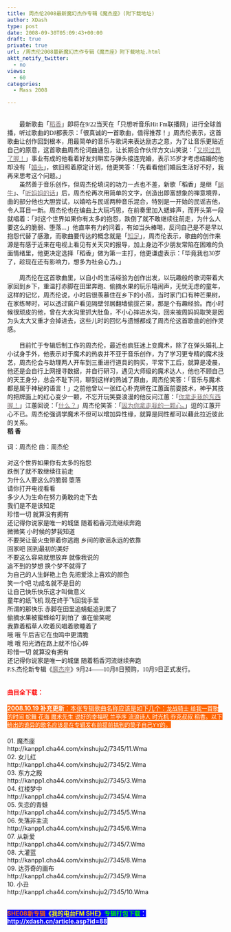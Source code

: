 ```yaml
---
title: 周杰伦2008最新魔幻杰作专辑《魔杰座》(附下载地址)
author: XDash
type: post
date: 2008-09-30T05:09:43+00:00
draft: true
private: true
url: /周杰伦2008最新魔幻杰作专辑《魔杰座》附下载地址.html
aktt_notify_twitter:
  - no
views:
  - 60
categories:
  - Mass 2008

---
```

<div style="text-align: left">
  <img decoding="async" alt="" src="http://xdash.cn/attachments/month_0809/a20089301379.JPG" />
</div>

<div>
  &nbsp;
</div>

<div>
  　　最新歌曲「<a target="_blank" href="http://fifid.com/search/%E7%A8%BB%E9%A6%99?src=yb_qsal&utm_source=yb_qsal&utm_medium=link"><font color="#796d6f">稻香</font></a>」即将在<font face="Times New Roman">9/22</font>当天在「只想听音乐<font face="Times New Roman">Hit Fm</font>联播网」进行全球首播，听过歌曲的<font face="Times New Roman">DJ</font>都表示：「很真诚的一首歌曲，值得推荐！」周杰伦表示，这首歌曲让创作回到根本，用最简单的音乐与歌词来表达励志之意，为了让音乐更贴近自己的原意，这首歌曲周杰伦词曲通包，让长期合作伙伴方文山笑说：「<a target="_blank" href="http://fifid.com/search/%E5%8F%88%E6%8D%9E%E8%BF%87%E7%95%8C%E4%BA%86%E5%96%94%EF%BC%81?src=yb_qsal&utm_source=yb_qsal&utm_medium=link"><font color="#796d6f">又捞过界了喔！</font></a>」事业有成的他看着好友刘畊宏与弹头接连完婚，表示<font face="Times New Roman">35</font>岁才考虑结婚的他却没有「<a target="_blank" href="http://fifid.com/search/%E5%A9%9A%E5%A4%B4?src=yb_qsal&utm_source=yb_qsal&utm_medium=link"><font color="#796d6f">婚头</font></a>」，依旧照着原定计划，他更笑答：「先看看他们婚后生活好不好，我再来思考这个问题。」<font face="Times New Roman"><br /> </font>
</div>

<div>
  　　虽然善于音乐创作，但周杰伦填词的功力一点也不差，新歌「稻香」是继「<a target="_blank" href="http://fifid.com/search/%E8%9C%97%E7%89%9B?src=yb_qsal&utm_source=yb_qsal&utm_medium=link"><font color="#796d6f">蜗牛</font></a>」、「<a target="_blank" href="http://fifid.com/search/%E5%90%AC%E5%A6%88%E5%A6%88%E7%9A%84%E8%AF%9D?src=yb_qsal&utm_source=yb_qsal&utm_medium=link"><font color="#796d6f">听妈妈的话</font></a>」后，周杰伦再次用简单的文字，创造出即富想象的禅意境界，曲的部分他也大胆尝试，以嬉哈与民谣两种音乐混合，特别是一开始的民谣吉他，令人耳目一新。周杰伦也在编曲上大玩巧思，在前奏里加入蟋蟀声，而开头第一段就唱着：「对这个世界如果你有太多的抱怨，跌倒了就不敢继续往前走，为什么人要这么的脆弱、堕落&hellip;」他直率有力的问着，有如当头棒喝，反问自己是不是早以抱怨代替了感激，而歌曲要传达的概念就是「<a target="_blank" href="http://fifid.com/search/%E7%9F%A5%E8%B6%B3?src=yb_qsal&utm_source=yb_qsal&utm_medium=link"><font color="#796d6f">知足</font></a>」，周杰伦表示，歌曲的创作来源是有感于近来在电视上看见有关天灾的报导，加上身边不少朋友常陷在困难的负面情绪里，他更决定选择「稻香」做为第一主打，他更谦虚表示：「毕竟我也<font face="Times New Roman">30</font>岁了，趁现在还有影响力，想多为社会心力。」<font face="Times New Roman">&nbsp;<br /> </font><br /> 　　周杰伦在这首歌曲里，以自小的生活经验为创作出发，以玩趣般的歌词带着大家回到乡下，重温打赤脚在田里奔跑、偷摘水果的玩乐嘻闹声，无忧无虑的童年，这样的记忆，周杰伦说，小时后很羡慕住在乡下的小孩，当时家门口有种芒果树，在家练琴时，可以透过窗户看见隔壁邻居翻墙偷拔芒果，那是个有趣经验。而小时候很顽皮的他，曾在大水沟里抓大肚鱼，不小心摔进水沟，回来被周妈妈取笑是因为头太大又重才会掉进去，这些儿时的回忆与遗憾都成了周杰伦这首歌曲的创作灵感。<font face="Times New Roman">&nbsp;<br /> </font><br /> 　　目前忙于专辑后制工作的周杰伦，最近也疯狂迷上变魔术，除了在弹头婚礼上小试身手外，他表示对于魔术的热衷并不亚于音乐创作，为了学习更专精的魔术技艺，周杰伦会与助理两人开车到三重进行道具的购买，平常下工后，就算是凌晨，他还是会自行上网搜寻数据，并自行研习，遇见大师级的魔术达人，他也不顾自己的天王身分，总会不耻下问，聊到这样的热诚了原由，周杰伦笑答：「音乐与魔术都是属于神秘的语言！」之前他曾以一张红心朴克牌在江蕙面前耍技术，神乎其技的把牌面上的红心变少一颗，不忘开玩笑耍浪漫的他反问江蕙：「<a target="_blank" href="http://fifid.com/search/%E4%BD%A0%E6%8B%BF%E8%B5%B0%E6%88%91%E7%9A%84%E4%B8%9C%E8%A5%BF%E5%96%94%EF%BC%81?src=yb_qsal&utm_source=yb_qsal&utm_medium=link"><font color="#796d6f">你拿走我的东西喔！</font></a>」江蕙回说：「<a target="_blank" href="http://fifid.com/search/%E4%BB%80%E4%B9%88%EF%BC%9F?src=yb_qsal&utm_source=yb_qsal&utm_medium=link"><font color="#796d6f">什么？</font></a>」周杰伦笑答：「<a target="_blank" href="http://fifid.com/search/%E5%9B%A0%E4%B8%BA%E4%BD%A0%E6%8B%BF%E8%B5%B0%E6%88%91%E7%9A%84%E4%B8%80%E9%A2%97%E5%BF%83%E3%80%82?src=yb_qsal&utm_source=yb_qsal&utm_medium=link"><font color="#796d6f">因为你拿走我的一颗心。</font></a>」逗的江蕙开心不已。周杰伦强调学魔术不但可以增加异性缘，就算是同性都可以藉此拉近彼此的关系。<font face="Times New Roman"><br /> </font><strong>稻<font face="Times New Roman"> </font>香</strong><br /> <font face="Times New Roman"><br /> </font>词：周杰伦<font face="Times New Roman"> </font>曲：周杰伦<font face="Times New Roman">&nbsp;<br /> </font><br /> 对这个世界如果你有太多的抱怨<font face="Times New Roman">&nbsp;<br /> </font>跌倒了就不敢继续往前走<font face="Times New Roman">&nbsp;<br /> </font>为什么人要这么的脆弱<font face="Times New Roman"> </font>堕落<font face="Times New Roman"><br /> </font>请你打开电视看看<font face="Times New Roman"><br /> </font>多少人为生命在努力勇敢的走下去<font face="Times New Roman">&nbsp;<br /> </font>我们是不是该知足<font face="Times New Roman"><br /> </font>珍惜一切<font face="Times New Roman"> </font>就算没有拥有<font face="Times New Roman"><br /> </font>还记得你说家是唯一的城堡<font face="Times New Roman"> </font>随着稻香河流继续奔跑<font face="Times New Roman"><br /> </font>微微笑<font face="Times New Roman"> </font>小时候的梦我知道<font face="Times New Roman"><br /> </font>不要哭让萤火虫带着你逃跑<font face="Times New Roman"> </font>乡间的歌谣永远的依靠<font face="Times New Roman"><br /> </font>回家吧<font face="Times New Roman"> </font>回到最初的美好<font face="Times New Roman"><br /> </font>不要这么容易就想放弃<font face="Times New Roman"> </font>就像我说的<font face="Times New Roman"><br /> </font>追不到的梦想<font face="Times New Roman"> </font>换个梦不就得了<font face="Times New Roman"><br /> </font>为自己的人生鲜艳上色<font face="Times New Roman"> </font>先把爱涂上喜欢的颜色<font face="Times New Roman"><br /> </font>笑一个吧<font face="Times New Roman"> </font>功成名就不是目的<font face="Times New Roman"><br /> </font>让自己快乐快乐这才叫做意义<font face="Times New Roman"><br /> </font>童年的纸飞机<font face="Times New Roman"> </font>现在终于飞回我手里<font face="Times New Roman"><br /> </font>所谓的那快乐<font face="Times New Roman"> </font>赤脚在田里追蜻蜓追到累了<font face="Times New Roman"><br /> </font>偷摘水果被蜜蜂给叮到怕了<font face="Times New Roman"> </font>谁在偷笑呢<font face="Times New Roman"><br /> </font>我靠着稻草人吹着风唱着歌睡着了<font face="Times New Roman"><br /> </font>哦<font face="Times New Roman"> </font>哦<font face="Times New Roman"> </font>午后吉它在虫鸣中更清脆<font face="Times New Roman"><br /> </font>哦<font face="Times New Roman"> </font>哦<font face="Times New Roman"> </font>阳光洒在路上就不怕心碎<font face="Times New Roman"><br /> </font>珍惜一切<font face="Times New Roman"> </font>就算没有拥有<font face="Times New Roman"><br /> </font>还记得你说家是唯一的城堡<font face="Times New Roman"> </font>随着稻香河流继续奔跑<font face="Times New Roman"> </font><font face="Times New Roman"><br /> P.S.杰伦新专辑《<a target="_blank" href="http://fifid.com/search/%E9%AD%94%E6%9D%B0%E5%BA%A7?src=yb_qsal&utm_source=yb_qsal&utm_medium=link"><font color="#796d6f">魔杰座</font></a>》9月24&mdash;&mdash;10月8日预购，10月9日正式发行。</font>
</div>

<div>
  &nbsp;
</div>

<div>
  &nbsp;
</div>

<div>
  <span style="color: #ff0000"><strong>曲目全下载：</strong></span><br /> &nbsp;
</div>

<div>
  <span style="color: rgb(255, 255, 255); "><span style="background-color: rgb(255, 102, 0); "><strong>2008.10.19 补充更新</strong>：本张专辑歌曲名称应该是如下几个：<span class="Apple-style-span" style="font-family: arial; font-size: 13px; line-height: 19px; ">龙战骑士&nbsp;给我一首歌的时间 蛇舞 花海 魔术先生 说好的幸福呢&nbsp;兰亭序&nbsp;流浪诗人 时光机 乔克叔叔 稻香。以下给出的诡异的歌名应该是在专辑发布前提前搞到的筒子自己YY的。</span></span></span>
</div>

<div>
  &nbsp;
</div>

<div>
  01. 魔杰座<br /> http://kanpp1.cha44.com/xinshuju2/7345/11.Wma
</div>

<div>
  02. 女儿红<br /> http://kanpp1.cha44.com/xinshuju2/7345/2.Wma<br /> 03. 东方之殿<br /> http://kanpp1.cha44.com/xinshuju2/7345/3.Wma
</div>

<div>
  04. 红楼梦中<br /> http://kanpp1.cha44.com/xinshuju2/7345/4.Wma<br /> 05. 失恋的青蛙<br /> http://kanpp1.cha44.com/xinshuju2/7345/5.Wma
</div>

<div>
  06. 失落非主流<br /> http://kanpp1.cha44.com/xinshuju2/7345/6.Wma<br /> 07. 从新爱<br /> http://kanpp1.cha44.com/xinshuju2/7345/7.Wma
</div>

<div>
  08. 大灌蓝<br /> http://kanpp1.cha44.com/xinshuju2/7345/8.Wma<br /> 09. 达芬奇的画布<br /> http://kanpp1.cha44.com/xinshuju2/7345/9.Wma
</div>

<div>
  10. 小丑<br /> http://kanpp1.cha44.com/xinshuju2/7345/10.Wma
</div>

<div>
  &nbsp;
</div>

<span style="color: #ff6600"><span style=""><strong><span style=""><span style="background-color: #0000ff">SHE08新专辑</span></span></strong></span></span>**<span style="color: #ffffff"><span style="background-color: #0000ff"><span style="color: #ffff00">《我的电台FM SHE》</span><span style="color: #00ff00">专辑打包下载</span>：<br /> </span></span>**[**<span style="color: #ffffff"><span style="background-color: #0000ff">http://xdash.cn/article.asp?id=88</span></span>**][1]

 [1]: http://xdash.cn/article.asp?id=88